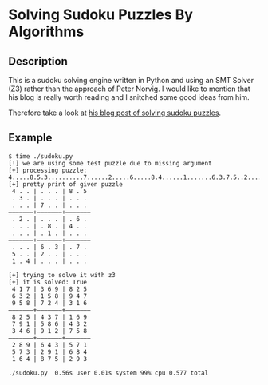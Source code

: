 # Solving Sudoku Puzzles By Algorithms

## Description
This is a sudoku solving engine written in Python and using an SMT Solver (Z3)
rather than the approach of Peter Norvig. I would like to mention that his
blog is really worth reading and I snitched some good ideas from him.

Therefore take a look at [his blog post of solving sudoku puzzles](https://norvig.com/sudoku.html).

## Example

```
$ time ./sudoku.py 
[!] we are using some test puzzle due to missing argument
[+] processing puzzle: 4.....8.5.3..........7......2.....6.....8.4......1.......6.3.7.5..2.....1.4......
[+] pretty print of given puzzle
 4 . . | . . . | 8 . 5
 . 3 . | . . . | . . .
 . . . | 7 . . | . . .
–––––––+–––––––+–––––––
 . 2 . | . . . | . 6 .
 . . . | . 8 . | 4 . .
 . . . | . 1 . | . . .
–––––––+–––––––+–––––––
 . . . | 6 . 3 | . 7 .
 5 . . | 2 . . | . . .
 1 . 4 | . . . | . . .

[+] trying to solve it with z3
[+] it is solved: True
 4 1 7 | 3 6 9 | 8 2 5
 6 3 2 | 1 5 8 | 9 4 7
 9 5 8 | 7 2 4 | 3 1 6
–––––––+–––––––+–––––––
 8 2 5 | 4 3 7 | 1 6 9
 7 9 1 | 5 8 6 | 4 3 2
 3 4 6 | 9 1 2 | 7 5 8
–––––––+–––––––+–––––––
 2 8 9 | 6 4 3 | 5 7 1
 5 7 3 | 2 9 1 | 6 8 4
 1 6 4 | 8 7 5 | 2 9 3

./sudoku.py  0.56s user 0.01s system 99% cpu 0.577 total
```
